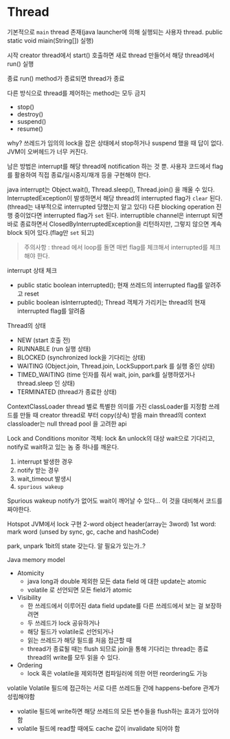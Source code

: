 # Thread

기본적으로 ``main`` thread 존재(java launcher에 의해 실행되는 사용자 thread. public static void miain(String[]) 실행)

시작
creator thread에서 start() 호출하면 새로 thread 만들어서 해당 thread에서 run() 실행

종료
run() method가 종료되면 thread가 종료

다른 방식으로 thread를 제어하는 method는 모두 금지

- stop()
- destroy()
- suspend()
- resume()

why?
쓰레드가 임의의 lock을 잡은 상태에서 stop하거나 suspend 했을 때 답이 없다.
JVM이 오버헤드가 너무 커진다.

남은 방법은  interrupt를 해당 thread에 notification 하는 것 뿐.
사용자 코드에서 flag를 활용하여 직접 종료/일시중지/재개 등을 구현해야 한다.

java interrupt는 Object.wait(), Thread.sleep(), Thread.join() 을 깨울 수 있다.
InterruptedException이 발생하면서 해당 thread의 interrupted flag가 ``clear`` 된다.
(thread는 내부적으로 interrupted 당했는지 알고 있다) 다른 blocking operation 진행 중이었다면
interrupted flag가 ``set`` 된다. interruptible channel은 interrupt 되면 바로 종료하면서
ClosedByInterruptedException을 리턴하지만, 그렇지 않으면 계속 block 되어 있다.(flag만 ``set`` 되고)

> 주의사항 : thread 에서 loop를 돌면 매번 flag를 체크해서 interrupted를 체크해야 한다.

interrupt 상태 체크

- public static boolean interrupted(); 현재 쓰레드의 interrupted flag를 알려주고 reset
- public boolean isInterrupted(); Thread 객체가 가리키는 thread의 현재 interrupted flag를 알려줌

Thread의 상태

- NEW (start 호출 전)
- RUNNABLE (run 실행 상태)
- BLOCKED (synchronized lock을 기다리는 상태)
- WAITING (Object.join, Thread.join, LockSupport.park 를 실행 중인 상태)
- TIMED_WAITING (time 인자를 줘서 wait, join, park를 실행하였거나 thread.sleep 인 상태)
- TERMINATED (thread가 종료한 상태)

ContextClassLoader
thread 별로 특별한 의미를 가진 classLoader를 지정함
쓰레드를 만들 때 creator thread로 부터 copy(상속) 받음
main thread의 context classloader는 null
thread pool 을 고려한 api

Lock and Conditions
monitor 객체: lock &n unlock의 대상
wait으로 기다리고, notify로 wait하고 있는 놈 중 하나를 깨운다.

1. interrupt 발생한 경우
2. notify 받는 경우
3. wait_timeout 발생시
4. ``spurious wakeup``

Spurious wakeup
notify가 없어도 wait이 깨어날 수 있다... 이 것을 대비해서 코드를 짜야한다.

Hotspot JVM에서 lock 구현
2-word object header(array는 3word)
1st word: mark word (unsed by sync, gc, cache and hashCode)

park, unpark
1bit의 state 갖는다. 알 필요가 있는가..?

Java memory model

- Atomicity
  - java long과 double 제외한 모든 data field 에 대한 update는 atomic
  - volatile 로 선언되면 모든 field가 atomic
- Visibility
  - 한 쓰레드에서 이루어진 data field update를 다른 쓰레드에서 보는 걸 보장하려면
  - 두 쓰레드가 lock 공유하거나
  - 해당 필드가 volatile로 선언되거나
  - 읽는 쓰레드가 해당 필드를 처음 접근할 때
  - thread가 종료될 때는 flush 되므로 join을 통해 기다리는 thread는 종료 thread의 write를 모두 읽을 수 있다.
- Ordering
  - lock 혹은 volatile을 제외하면 컴파일러에 의한 어떤 reordering도 가능

volatile
Volatile 필드에 접근하는 서로 다른 쓰레드들 간에 happens-before 관계가 성립해야함

- volatile 필드에 write하면 해당 쓰레드의 모든 변수들을 flush하는 효과가 있어야 함
- volatile 필드에 read할 때에도 cache 값이 invalidate 되어야 함